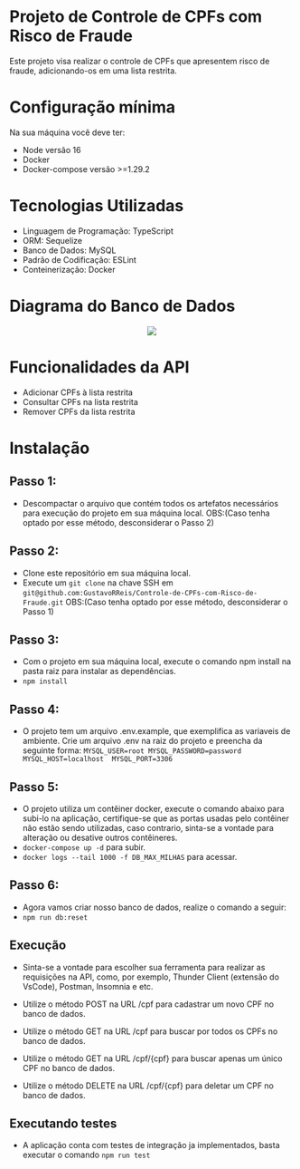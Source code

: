 # Projeto de Controle de CPFs com Risco de Fraude

Este projeto visa realizar o controle de CPFs que apresentem risco de fraude, adicionando-os em uma lista restrita.

# Configuração mínima

Na sua máquina você deve ter:

 - Node versão 16
 - Docker
 - Docker-compose versão >=1.29.2

# Tecnologias Utilizadas

- Linguagem de Programação: TypeScript
- ORM: Sequelize
- Banco de Dados: MySQL
- Padrão de Codificação: ESLint
- Conteinerização: Docker

# Diagrama do Banco de Dados
<div align="center">
<img src="https://user-images.githubusercontent.com/104792017/218331715-beec9a05-6837-4aa4-bdf4-3af2a802ed2c.png" />
 </div>
            
# Funcionalidades da API
- Adicionar CPFs à lista restrita
- Consultar CPFs na lista restrita
- Remover CPFs da lista restrita
# Instalação
## Passo 1:
- Descompactar o arquivo que contém todos os artefatos necessários para execução do projeto em sua máquina local.
OBS:(Caso tenha optado por esse método, desconsiderar o Passo 2) 
## Passo 2:
- Clone este repositório em sua máquina local.
- Execute um `git clone` na chave SSH em `git@github.com:GustavoRReis/Controle-de-CPFs-com-Risco-de-Fraude.git`
OBS:(Caso tenha optado por esse método, desconsiderar o Passo 1)
## Passo 3:
- Com o projeto em sua máquina local, execute o comando npm install na pasta raiz para instalar as dependências.
- `npm install`
## Passo 4:
- O projeto tem um arquivo .env.example, que exemplifica as variaveis de ambiente. Crie um arquivo .env na raiz do projeto e preencha da seguinte forma:
`MYSQL_USER=root
MYSQL_PASSWORD=password
MYSQL_HOST=localhost 
MYSQL_PORT=3306`
## Passo 5:
- O projeto utiliza um contêiner docker, execute o comando abaixo para subi-lo na aplicação, certifique-se que as portas usadas pelo contêiner não estão sendo utilizadas, caso contrario, sinta-se a vontade para alteração ou desative outros contêineres.
- `docker-compose up -d` para subir.
- `docker logs --tail 1000 -f DB_MAX_MILHAS` para acessar.
## Passo 6:
- Agora vamos criar nosso banco de dados, realize o comando a seguir:
- `npm run db:reset`

## Execução
- Sinta-se a vontade para escolher sua ferramenta para realizar as requisições na API, como, por exemplo, Thunder Client (extensão do VsCode), Postman, Insomnia e etc.

- Utilize o método POST na URL /cpf para cadastrar um novo CPF no banco de dados.
- Utilize o método GET na URL /cpf para buscar por todos os CPFs no banco de dados.
- Utilize o método GET na URL /cpf/{cpf} para buscar apenas um único CPF no banco de dados.
- Utilize o método DELETE na URL /cpf/{cpf} para deletar um CPF no banco de dados.


## Executando testes
- A aplicação conta com testes de integração ja implementados, basta executar o comando `npm run test`


